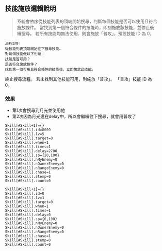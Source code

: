 
## 技能施放邏輯說明 
> 系統會依序從技能列表的頂端開始搜尋，判斷每個技能是否可以使用且符合施放條件。
> 當找到第一個符合條件的技能時，即刻施放該技能，並停止後續搜尋。
> 若所有技能均無法使用，則會施放「普攻」，預設技能 ID 為 0。

```
流程說明
從技能列表頂端開始往下搜尋技能。
對每個技能做以下判斷：
技能是否可用？
是否符合施放條件？
找到第一個可用且符合條件的技能後，立即施放此技能。
```

終止搜尋流程。
若未找到其他技能可用，則施放「普攻」。
「普攻」技能 ID 為 0。

### 效果
- 第1次會搜尋到月光並使用他
- 第2次因為月光還在delay中，所以會繼續往下搜尋，就會用普攻了
```
Skill[#Skill+1]={}
Skill[#Skill].id=8009
Skill[#Skill].lv=5
Skill[#Skill].target=0
Skill[#Skill].when=1
Skill[#Skill].times=1
Skill[#Skill].delay=2700
Skill[#Skill].sp={20,100}
Skill[#Skill].nMyEnemy=0
Skill[#Skill].nOwnerEnemy=0
Skill[#Skill].nRangeEnemy=0
Skill[#Skill].chase=1
Skill[#Skill].stemp=0
Skill[#Skill].count=0

Skill[#Skill+1]={}
Skill[#Skill].id=0
Skill[#Skill].lv=1
Skill[#Skill].target=0
Skill[#Skill].when=1
Skill[#Skill].times=1
Skill[#Skill].delay=0
Skill[#Skill].sp={0,100}
Skill[#Skill].nMyEnemy=0
Skill[#Skill].nOwnerEnemy=0
Skill[#Skill].nRangeEnemy=0
Skill[#Skill].chase=1
Skill[#Skill].stemp=0
Skill[#Skill].count=0
```
